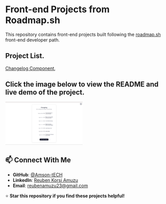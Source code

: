 # Front-end Projects from Roadmap.sh

This repository contains front-end projects built following the [roadmap.sh](https://roadmap.sh/frontend/projects) front-end developer path.




## Project List.
[Changelog Component](https://roadmap.sh/projects/changelog-component),







## Click the image below to view the README and live demo of the project.

<p align="left">
  <a href='frontend-projects/changelog'>
    <img width="48%" border-radius="15px" src="frontend-projects/changelog/screenshots/lightmode.png" alt="changelog component" />
  </a>
</p>



## 📫 Connect With Me

- **GitHub**: [@Amson-tECH](https://github.com/Amson-tECH)
- **LinkedIn**: [Reuben Korsi Amuzu](https://linkedin.com/in/your-profile)
- **Email**: reubenamuzu23@gmail.com



⭐ **Star this repository if you find these projects helpful!**















